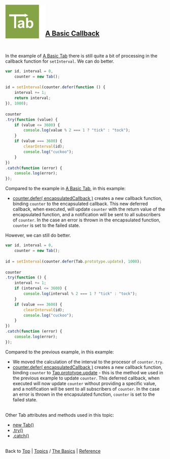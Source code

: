 <a name="top" ></a>

<img src="../img/tab-logo106.png" alt="Tab logo" align="left" style="float:left;" /><img src="../img/1x1.png" align="left" style="float:left;" height="106" width="20" /><img src="../img/1x1.png" height="1" width="20" style="margin-top:45px;" />
## [A Basic Callback][topic-a-basic-callback]
<br />

In the example of [A Basic Tab][topic-a-basic-tab] there is still quite a bit of processing in the callback function for `setInterval`.  We can do better.

~~~~javascript
var id, interval = 0,
    counter = new Tab();

id = setInterval(counter.defer(function () {
    interval += 1;
    return interval;
}), 1000);

counter
.try(function (value) {
    if (value <= 3600) {
        console.log(value % 2 === 1 ? "tick" : "tock");
    }
    if (value === 3600) {
        clearInterval(id);
        console.log("cuckoo");
    }
})
.catch(function (error) {
    console.log(error);
});
~~~~

Compared to the example in [A Basic Tab][topic-a-basic-tab], in this example:

* [counter.defer( encapsulatedCallback )][ref-tab.prototype.defer] creates a new callback function, binding `counter` to the encapsulated callback.  This new deferred callback, when executed, will update `counter` with the return value of the encapsulated function, and a notification will be sent to all subscribers of `counter`.  In the case an error is thrown in the encapsulated function, `counter` is set to the failed state. 
 
However, we can still do better.   

~~~~javascript
var id, interval = 0,
    counter = new Tab();

id = setInterval(counter.defer(Tab.prototype.update), 1000);

counter
.try(function () {
    interval += 1;
    if (interval <= 3600) {
        console.log(interval % 2 === 1 ? "tick" : "tock");
    }
    if (value === 3600) {
        clearInterval(id);
        console.log("cuckoo");
    }
})
.catch(function (error) {
    console.log(error);
});
~~~~

Compared to the previous example, in this example:

* We moved the calculation of the interval to the procesor of `counter.try`.
* [counter.defer( encapsulatedCallback )][ref-tab.prototype.defer] creates a new callback function, binding `counter` to [Tap.prototype.update][ref-tab.prototype.update] - this is the method we used in the previous example to update `counter`.  This deferred callback, when executed will now update `counter` without providing a specific value, and a notification will be sent to all subscribers of `counter`.  In the case an error is thrown in the encapsulated function, `counter` is set to the failed state.



<br /> Other Tab attributes and methods used in this topic:
* [new Tab()][ref-new-tab]
* [.try()][ref-tab.prototype.try]  
* [.catch()][ref-tab.prototype.catch]  



<br /> Back to [Top] | [Topics] / [The Basics][topic-the-basics] | [Reference] <br />





[top]:       #top                        "back to the top of this page"
[topics]:    /doc/topics.md#topics       "back to the 'Topics' section"
[reference]: /doc/reference.md#reference "back to the 'Reference' section"



[topic-the-basics]:                              /doc/topics.md#the-basics                                  "more topics under 'The Basics'"
[topic-where-are-tabs-helping]:                  /doc/topics.md#where-are-tabs-helping                      "more topics under 'Where Are Tabs Helping'"
[topic-where-are-tabs-lacking]:                  /doc/topics.md#where-are-tabs-lacking                      "more topics under 'Where Are Tabs Lacking'"

[topic-a-basic-tab]:                             /doc/topics/a-basic-tab.md#top                             "A Basic Tab: creating and using a basic Tab object."
[topic-a-basic-callback]:                        #top                        "A Basic Callback: using a Tab object to handle callbacks."
[topic-a-basic-promise]:                         /doc/topics/a-basic-promise.md#top                         "A Basic Promise: using a Tab object as a promise."
[topic-basic-lazy-evaluation]:                   /doc/topics/basic-lazy-evaluation.md#top                   "Basic Lazy Evaluation: ..."
[topic-basic-concurrent-computing]:              /doc/topics/basic-concurrent-computing.md#top              "Basic Concurrent Computing: ..."

[topic-keeping-clean-callback-signatures]:       /doc/topics/keeping-clean-callback-signatures.md#top       "Keeping Clean Callback Signatures: ..."
[topic-shallow-callback-nesting]:                /doc/topics/shallow-callback-nesting.md#top                "Shallow Callback Nesting: ..."
[topic-top-down-control-flow]:                   /doc/topics/top-down-control-flow.md#top                   "Top-Down Control Flow: ..."
[topic-predicting-execution-order]:              /doc/topics/predicting-execution-order.md#top              "Predicting Execution Order: ..."
[topic-modular-decomposition]:                   /doc/topics/modular-decomposition.md#top                   "Modular Decomposition: ..."
[topic-aspect-oriented-programming]:             /doc/topics/aspect-oriented-programming].md#top            "Aspect Oriented Programming: ..."
[topic-exception-style-error-propagation]:       /doc/topics/exception-style-error-propagation.md#top       "Exception Style Error Propagation: ..."
[topic-monitoring-function-calls]:               /doc/topics/monitoring-function-calls.md#top               "Monitoring Function Calls: ..."
[topic-throttling-execution]:                    /doc/topics/throttling-execution.md#top                    "Throttling Execution: ..."
[topic-cancelling-execution]:                    /doc/topics/cancelling-execution.md#top                    "Cancelling Execution: ..."
[topic-timing-out-execution]:                    /doc/topics/timing-out-execution.md#top                    "Timing Out Execution: ..."
[topic-delaying-execution]:                      /doc/topics/delaying-execution.md#top                      "Delaying Execution: ..."
[topic-prioritizing-execution]:                  /doc/topics/prioritizing-execution.md#top                  "Prioritizing Execution: ..."
[topic-lazy-evaluation]:                         /doc/topics/lazy-evaluation.md#top                         "Lazy Evaluation: !!! thinking hard !!!"
[topic-working-with-remote-objects]:             /doc/topics/working-with-remote-objects.md#top             "Working With Remote Objects: ..."
[topic-enumerating-tabs]:                        /doc/topics/enumerating-tabs.md#top                        "Enumerating Tabs: ..."
[topic-iterating-tabs]:                          /doc/topics/iterating-tabs.md#top                          "Iterating Tabs: ..."
[topic-generating-tabs]:                         /doc/topics/generating-tabs.md#top                         "Generating Tabs: ..."
[topic-joining-results-from-parallel-execution]: /doc/topics/joining-results-from-parallel-execution.md#top "Joining Results From Parallel Execution: ..."
[topic-synchronizing-execution]:                 /doc/topics/synchronizing-execution.md#top                 "Synchronizing Execution: ..."
[topic-isolating-information-providers]:         /doc/topics/isolating-information-providers.md#top         "Isolating Information Providers: ..."
[topic-isolating-information-consumers]:         /doc/topics/isolating-information-consumers.md#top         "Isolating Information Consumers: ..."

[topic-debugging-asynchronous-events]:           /doc/topics/debugging-asynchronous-events.md#top           "Debugging Asynchronous Events: ..."



[ref-tab-object]:                  /doc/reference.md#tab-object                      "more attributes and methods under 'Tab Object'"
[ref-tab-constructor]:             /doc/reference.md#tab-constructor                 "more attributes and methods under 'Tab Constructor'"
[ref-tab-constructor-attributes]:  /doc/reference.md#tab-constructor-attributes      "more attributes under 'Tab Constructor Attributes'"
[ref-tab-constructor-methods]:     /doc/reference.md#tab-constructor-methods         "more methods under 'Tab Constructor Methods'"
[ref-tab-prototype-methods]:       /doc/reference.md#tab-prototype-methods           "more methods under 'Tab Prototype Methods'"
[ref-tab-instance-methods]:        /doc/reference.md#tab-instance-methods            "more methods under 'Tab Instance Methods'"



[ref-new-tab]:                     /doc/reference/new-tab.md#top                     "new Tab(): create a new tab."
[ref-tab]:                         /doc/reference/tab.md#top                         "Tab(): convert to a tab, create a new tab if required."

[ref-tab.context]:                 /doc/reference/tab.context.md#top                 "Tab.context: ..."
[ref-tab.version]:                 /doc/reference/tab.version.md#top                 "Tab.version: version of this Tab library."

[ref-tab.eventually]:              /doc/reference/tab.eventually.md#top              "Tab.eventually: filter out progress notifications for a given tab."
[ref-tab.is-settling-tab]:         /doc/reference/tab.is-settling-tab.md#top         "Tab.isSettlingTab: are progress notifications being filtered out for a given tab?"
[ref-tab.is-tab]:                  /doc/reference/tab.is-tab.md#top                  "Tab.isTab: was the given object created by this Tab library?"
[ref-tab.like-tab]:                /doc/reference/tab.like-tab.md#top                "Tab.likeTab: ..."
[ref-tab.tabify]:                  /doc/reference/tab.tabify.md#top                  "Tab.tabify: ..."
[ref-tab.tabify-with]:             /doc/reference/tab.tabify-with.md#top             "Tab.tabifyWith: ..."
[ref-tab.untabify]:                /doc/reference/tab.untabify.md#top                "Tab.untabify: ..."
[ref-tab.untabify-with]:           /doc/reference/tab.untabify-with.md#top           "Tab.untabifyWith: ..."
[ref-tab.when]:                    /doc/reference/tab.when.md#top                    "Tab.when: ..."

[ref-tab.prototype.cancel]:        /doc/reference/tab.prototype.cancel.md#top        "Tab.prototype.cancel(): ..."
[ref-tab.prototype.catch]:         /doc/reference/tab.prototype.catch.md#top         "Tab.prototype.catch(): process error notifications for this tab."
[ref-tab.prototype.count]:         /doc/reference/tab.prototype.count.md#top         "Tab.prototype.count(): ..."
[ref-tab.prototype.defer]:         /doc/reference/tab.prototype.defer.md#top         "Tab.prototype.defer(): convert a function to use this tab to store its result."
[ref-tab.prototype.defer-with]:    /doc/reference/tab.prototype.defer-with.md#top    "Tab.prototype.deferWith(): ..."
[ref-tab.prototype.delegate]:      /doc/reference/tab.prototype.delegate.md#top      "Tab.prototype.delegate(): !!! where are my glasses? !!!"
[ref-tab.prototype.do]:            /doc/reference/tab.prototype.do.md#top            "Tab.prototype.do(): create an notification processing scope for this tab."
[ref-tab.prototype.end]:           /doc/reference/tab.prototype.end.md#top           "Tab.prototype.end(): ..."
[ref-tab.prototype.evaluate]:      /doc/reference/tab.prototype.evaluate.md#top      "Tab.prototype.evaluate(): ..."
[ref-tab.prototype.eventually]:    /doc/reference/tab.prototype.eventually.md#top    "Tab.prototype.eventually(): filter out progress notifications for this tab."
[ref-tab.prototype.finally]:       /doc/reference/tab.prototype.finally.md#top       "Tab.prototype.finally(): process value and error notifications for this tab."
[ref-tab.prototype.fulfill]:       /doc/reference/tab.prototype.fulfill.md#top       "Tab.prototype.fulfill(): settle this tab with a value."
[ref-tab.prototype.has-delegated]: /doc/reference/tab.prototype.has-delegated.md#top "Tab.prototype.hasDelegated(): ..."
[ref-tab.prototype.has-error]:     /doc/reference/tab.prototype.has-error.md#top     "Tab.prototype.hasError(): has this tab an error?"
[ref-tab.prototype.has-settled]:   /doc/reference/tab.prototype.has-settled.md#top   "Tab.prototype.hasSettled(): has this tab settled?"
[ref-tab.prototype.has-value]:     /doc/reference/tab.prototype.has-value.md#top     "Tab.prototype.hasValue(): has this tab a value?"
[ref-tab.prototype.raise]:         /doc/reference/tab.prototype.raise.md#top         "Tab.prototype.raise(): ..."
[ref-tab.prototype.reject]:        /doc/reference/tab.prototype.reject.md#top        "Tab.prototype.reject(): settle this tab with an error."
[ref-tab.prototype.settle]:        /doc/reference/tab.prototype.settle.md#top        "Tab.prototype.settle(): settle this tab without changing its current value or error."
[ref-tab.prototype.then]:          /doc/reference/tab.prototype.then.md#top          "Tab.prototype.then(): ..."
[ref-tab.prototype.throw]:         /doc/reference/tab.prototype.throw.md#top         "Tab.prototype.throw(): set an error for this tab."
[ref-tab.prototype.to-string]:     /doc/reference/tab.prototype.to-string.md#top     "Tab.prototype.toString(): get a string representation for this tab."
[ref-tab.prototype.try]:           /doc/reference/tab.prototype.try.md#top           "Tab.prototype.try(): process value notifications for this tab."
[ref-tab.prototype.undelegate]:    /doc/reference/tab.prototype.undelegate.md#top    "Tab.prototype.undelegate(): ..."
[ref-tab.prototype.update]:        /doc/reference/tab.prototype.update.md#top        "Tab.prototype.update(): set a value for this tab."
[ref-tab.prototype.value-of]:      /doc/reference/tab.prototype.value-of.md#top      "Tab.prototype.valueOf(): get the principal value of this tab."
[ref-tab.prototype.wrap]:          /doc/reference/tab.prototype.wrap.md#top          "Tab.prototype.wrap(): ..."

[ref-tab._delegate]:               /doc/reference/tab._delegate.md#top               "tab._delegate(): ..."
[ref-tab._has-delegated]:          /doc/reference/tab._has-delegated.md#top          "tab._has-delegated(): ..."
[ref-tab._trap]:                   /doc/reference/tab._trap.md#top                   "tab._trap(): ..."
[ref-tab._undelegate]:             /doc/reference/tab._undelegate.md#top             "tab._undelegate(): ..."


